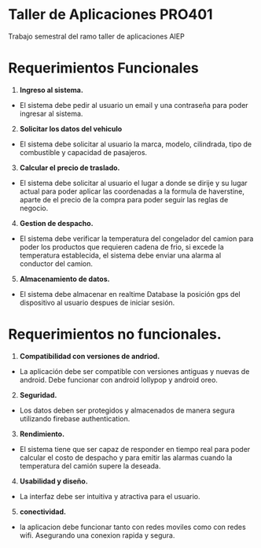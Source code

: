 # Taller de Aplicaciones PRO401
Trabajo semestral del ramo taller de aplicaciones AIEP
# Requerimientos Funcionales
1. **Ingreso al sistema.**
 - El sistema debe pedir al usuario un email y una contraseña para poder ingresar al sistema.
2. **Solicitar los datos del vehiculo**
 - El sistema debe solicitar al usuario la marca, modelo, cilindrada, tipo de combustible y capacidad de pasajeros.
3. **Calcular el precio de traslado.**
 - El sistema debe solicitar al usuario el lugar a donde se dirije y su lugar actual para poder aplicar las coordenadas a la formula de haverstine, aparte de el precio de la compra para poder seguir las reglas de negocio.
4. **Gestion de despacho.**
 - El sistema debe verificar la temperatura del congelador del camion para poder los productos que requieren cadena de frio, si excede la temperatura establecida, el sistema debe enviar una alarma al conductor del camion.
5. **Almacenamiento de datos.**
 - El sistema debe almacenar en realtime Database la posición gps del dispositivo al usuario despues de iniciar sesión.
# Requerimientos no funcionales.
1. **Compatibilidad con versiones de andriod.**
 - La aplicación debe ser compatible con versiones antiguas y nuevas de android. Debe funcionar con android lollypop y android oreo.
2. **Seguridad.**
 - Los datos deben ser protegidos y almacenados de manera segura utilizando firebase authentication.
3. **Rendimiento.**
  - El sistema tiene que ser capaz de responder en tiempo real para poder calcular el costo de despacho y para emitir las alarmas cuando la temperatura del camión supere la deseada.
4. **Usabilidad y diseño.**
  - La interfaz debe ser intuitiva y atractiva para el usuario.
5. **conectividad.**
  - la aplicacion debe funcionar tanto con redes moviles como con redes wifi. Asegurando una conexion rapida y segura.
